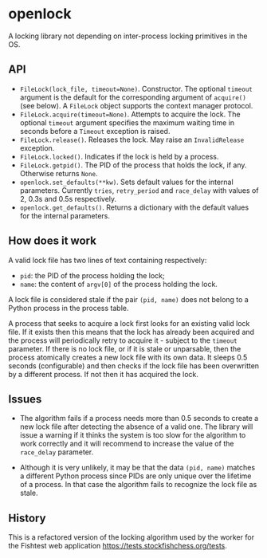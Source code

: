 # openlock

A locking library not depending on inter-process locking primitives in the OS.

## API

- `FileLock(lock_file, timeout=None)`. Constructor. The optional `timeout` argument is the default for the corresponding argument of `acquire()` (see below). A `FileLock` object supports the context manager protocol.
- `FileLock.acquire(timeout=None)`. Attempts to acquire the lock. The optional `timeout` argument specifies the maximum waiting time in seconds before a `Timeout` exception is raised.
- `FileLock.release()`. Releases the lock. May raise an `InvalidRelease` exception.
- `FileLock.locked()`. Indicates if the lock is held by a process.
- `FileLock.getpid()`. The PID of the process that holds the lock, if any. Otherwise returns `None`.
- `openlock.set_defaults(**kw)`. Sets default values for the internal parameters. Currently `tries`, `retry_period` and `race_delay` with values of 2, 0.3s and 0.5s respectively.
- `openlock.get_defaults()`. Returns a dictionary with the default values for the internal parameters.

## How does it work

A valid lock file has two lines of text containing respectively:

- `pid`: the PID of the process holding the lock;
- `name`: the content of `argv[0]` of the process holding the lock.

A lock file is considered stale if the pair `(pid, name)` does not belong to a Python process in the process table.

A process that seeks to acquire a lock first looks for an existing valid lock file. If it exists then this means that the lock has already been acquired and the process will periodically retry to acquire it - subject to the `timeout` parameter. If there is no lock file, or if it is stale or unparsable, then the process atomically creates a new lock file with its own data. It sleeps 0.5 seconds (configurable) and then checks if the lock file has been overwritten by a different process. If not then it has acquired the lock.

## Issues

- The algorithm fails if a process needs more than 0.5 seconds to create a new lock file after detecting the absence of a valid one. The library will issue a warning if it thinks the system is too slow for the algorithm to work correctly and it will recommend to increase the value of the `race_delay` parameter.

- Although it is very unlikely, it may be that the data `(pid, name)` matches a different Python process since PIDs are only unique over the lifetime of a process. In that case the algorithm fails to recognize the lock file as stale.

## History

This is a refactored version of the locking algorithm used by the worker for the Fishtest web application <https://tests.stockfishchess.org/tests>.
